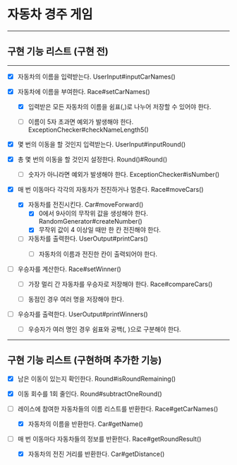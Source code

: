 # 자동차 경주 게임

---

## 구현 기능 리스트 (구현 전)

---

- [x] 자동차의 이름을 입력받는다. UserInput#inputCarNames()


- [x] 자동차에 이름을 부여한다. Race#setCarNames()
    - [x] 입력받은 모든 자동차의 이름을 쉼표(,)로 나누어 저장할 수 있어야 한다.
    - [ ] 이름이 5자 초과면 예외가 발생해야 한다. ExceptionChecker#checkNameLength5()


- [x] 몇 번의 이동을 할 것인지 입력받는다. UserInput#inputRound()


- [x] 총 몇 번의 이동을 할 것인지 설정한다. Round()#Round()
    - [ ] 숫자가 아니라면 예외가 발생해야 한다. ExceptionChecker#isNumber()


- [x] 매 번 이동마다 각각의 자동차가 전진하거나 멈춘다. Race#moveCars()
    - [x] 자동차를 전진시킨다. Car#moveForward()
        - [x] 0에서 9사이의 무작위 값을 생성해야 한다. RandomGenerator#createNumber()
        - [x] 무작위 값이 4 이상일 때만 한 칸 전진해야 한다.
    - [ ] 자동차를 출력한다. UserOutput#printCars()
        - [ ] 자동차의 이름과 전진한 칸이 출력되어야 한다.


- [ ] 우승자를 계산한다. Race#setWinner()
    - [ ] 가장 멀리 간 자동차를 우승자로 저장해야 한다. Race#compareCars()
    - [ ] 동점인 경우 여러 명을 저장해야 한다.


- [ ] 우승자를 출력한다. UserOutput#printWinners()
    - [ ] 우승자가 여러 명인 경우 쉼표와 공백(, )으로 구분해야 한다.

---

## 구현 기능 리스트 (구현하며 추가한 기능)

- [x] 남은 이동이 있는지 확인한다. Round#isRoundRemaining()


- [x] 이동 회수를 1회 줄인다. Round#subtractOneRound()


- [ ] 레이스에 참여한 자동차들의 이름 리스트를 반환한다. Race#getCarNames()
    - [x] 자동차의 이름을 반환한다. Car#getName()


- [ ] 매 번 이동마다 자동차들의 정보를 반환한다. Race#getRoundResult()
    - [x] 자동차의 전진 거리를 반환한다. Car#getDistance()